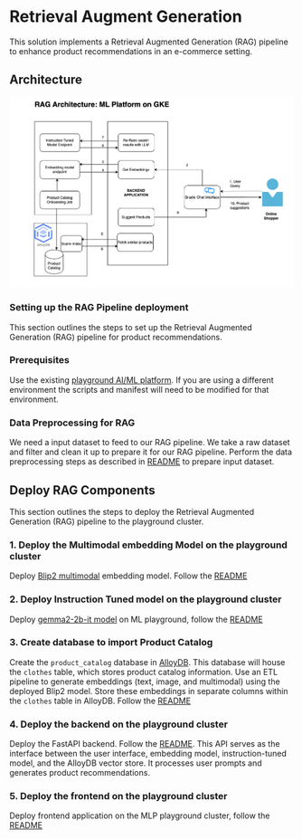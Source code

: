 # Retrieval Augment Generation

This solution implements a Retrieval Augmented Generation (RAG) pipeline to
enhance product recommendations in an e-commerce setting.

## Architecture

![RAG Architecture](./docs/arch-rag-architecture-flow.png)

### Setting up the RAG Pipeline deployment

This section outlines the steps to set up the Retrieval Augmented Generation
(RAG) pipeline for product recommendations.

### Prerequisites

Use the existing
[playground AI/ML platform](/platforms/gke-aiml/playground/README.md). If you
are using a different environment the scripts and manifest will need to be
modified for that environment.

### Data Preprocessing for RAG

We need a input dataset to feed to our RAG pipeline. We take a raw dataset and
filter and clean it up to prepare it for our RAG pipeline. Perform the data
preprocessing steps as described in
[README](/use-cases/rag-pipeline/data-preprocessing/README.md) to prepare input
dataset.

## Deploy RAG Components

This section outlines the steps to deploy the Retrieval Augmented Generation
(RAG) pipeline to the playground cluster.

### 1. Deploy the Multimodal embedding Model on the playground cluster

Deploy
[Blip2 multimodal](https://github.com/salesforce/LAVIS/blob/main/examples/blip_feature_extraction.ipynb)
embedding model. Follow the
[README](/use-cases/rag-pipeline/embedding-models/multimodal-embedding/README.md)

### 2. Deploy Instruction Tuned model on the playground cluster

Deploy [gemma2-2b-it model](https://huggingface.co/google/gemma-2b-it) on ML
playground, follow the
[README](/use-cases/rag-pipeline/instruction-tuned-model/README.md)

### 3. Create database to import Product Catalog

Create the `product_catalog` database in
[AlloyDB](https://cloud.google.com/alloydb/docs/introduction). This database
will house the `clothes` table, which stores product catalog information. Use an
ETL pipeline to generate embeddings (text, image, and multimodal) using the
deployed Blip2 model. Store these embeddings in separate columns within the
`clothes` table in AlloyDB. Follow the
[README](/use-cases/rag-pipeline/alloy-db-setup/README.md)

### 4. Deploy the backend on the playground cluster

Deploy the FastAPI backend. Follow the
[README](/use-cases/rag-pipeline/backend/README.md). This API serves as the
interface between the user interface, embedding model, instruction-tuned model,
and the AlloyDB vector store. It processes user prompts and generates product
recommendations.

### 5. Deploy the frontend on the playground cluster

Deploy frontend application on the MLP playground cluster, follow the
[README](/use-cases/rag-pipeline/frontend/README.md)
